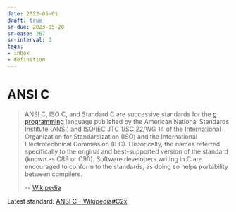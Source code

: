 ```yaml
---
date: 2023-05-01
draft: true
sr-due: 2023-05-20
sr-ease: 267
sr-interval: 3
tags:
- inbox
- definition
---
```


# ANSI C

> ANSI C, ISO C, and Standard C are successive standards for the
> [c programming](./c%20%28programming%20language%29.md) language published by the American
> National Standards Institute (ANSI) and ISO/IEC JTC 1/SC 22/WG 14 of the
> International Organization for Standardization (ISO) and the International
> Electrotechnical Commission (IEC). Historically, the names referred
> specifically to the original and best-supported version of the standard (known
> as C89 or C90). Software developers writing in C are encouraged to conform to
> the standards, as doing so helps portability between compilers.
>
> -- [Wikipedia](https://en.wikipedia.org/wiki/ANSI_C)

Latest standard:
[ANSI C - Wikipedia#C2x](https://en.wikipedia.org/wiki/ANSI_C#C2x)